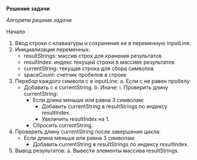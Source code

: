 **Решение задачи**

_Алгоритм решния задачи_

Начало
1. Ввод строки с клавиатуры и сохранение ее в переменную inputLine.
2. Инициализация переменных:
   - resultStrings: массив строк для хранения результатов
   - resultIndex: индекс текущей строки в массиве результатов
   - currentString: текущая строка для сбора символов
   - spaceCount: счетчик пробелов в строке
3. Перебор каждого символа c в inputLine:
   a. Если c не равен пробелу:
      - Добавить c к currentString.
   b. Иначе:
      i. Проверить длину currentString:
         - Если длина меньше или равна 3 символам:
           - Добавить currentString в resultStrings по индексу resultIndex.
           - Увеличить resultIndex на 1.
         - Сбросить currentString.
4. Проверить длину currentString после завершения цикла:
   - Если длина меньше или равна 3 символам:
     - Добавить currentString в resultStrings по индексу resultIndex.
5. Вывод результатов:
   a. Вывести элементы массива resultStrings.

    
